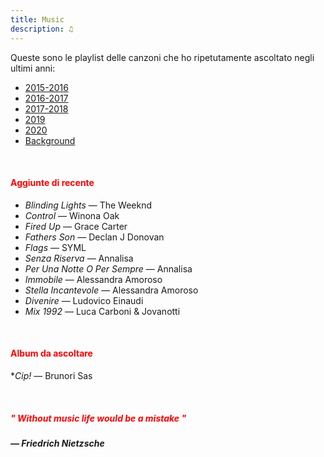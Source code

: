 ```yaml
---
title: Music
description: ♫
---
```

Queste sono le playlist delle canzoni che ho ripetutamente ascoltato negli ultimi anni:

* [2015-2016](https://music.apple.com/it/playlist/my-2015-2016/pl.b4bf1a93707c44f89aa794dc2888e844)
* [2016-2017](https://music.apple.com/it/playlist/my-2016-2017/pl.u-PDb40o6tJ9qVro)
* [2017-2018](https://music.apple.com/it/playlist/my-2017-2018/pl.u-b3b8RKgC0qaz1d)
* [2019](https://music.apple.com/it/playlist/my-2019/pl.u-b3b8Re4H0qaz1d)
* [2020](https://music.apple.com/it/playlist/my-2020/pl.u-LdbqE1vt5e4m0R?l)
* [Background](https://music.apple.com/it/playlist/background/pl.b05fb95eaae8419b8bc2201594355ee0?l=en)

&nbsp;

#### <span style="color:red">Aggiunte di recente</span>
* _Blinding Lights_ — The Weeknd
* _Control_ — Winona Oak
* _Fired Up_ — Grace Carter
* _Fathers Son_ — Declan J Donovan
* _Flags_ — SYML
* _Senza Riserva_ — Annalisa
* _Per Una Notte O Per Sempre_ — Annalisa
* _Immobile_ — Alessandra Amoroso
* _Stella Incantevole_ — Alessandra Amoroso
* _Divenire_ — Ludovico Einaudi
* _Mix 1992_ — Luca Carboni & Jovanotti

&nbsp;

#### <span style="color:red">Album da ascoltare</span>
*_Cip!_ — Brunori Sas

&nbsp;

##### <span style="color:red">_" Without music life would be a mistake "_</span>

##### — Friedrich Nietzsche
